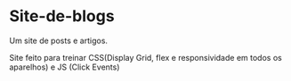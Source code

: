 # Site-de-blogs
Um site de posts e artigos.

Site feito para treinar CSS(Display Grid, flex e responsividade em todos os aparelhos) e JS (Click Events) 
